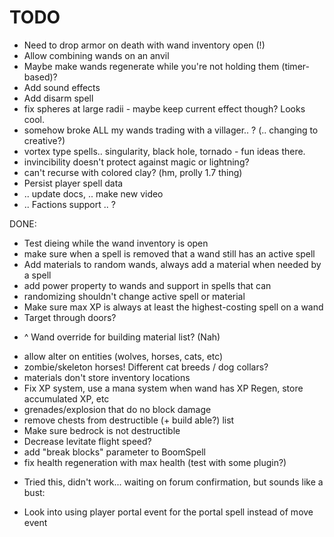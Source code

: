 # TODO

 - Need to drop armor on death with wand inventory open (!)
 - Allow combining wands on an anvil
 - Maybe make wands regenerate while you're not holding them (timer-based)?
 - Add sound effects
 - Add disarm spell
 - fix spheres at large radii - maybe keep current effect though? Looks cool.
 - somehow broke ALL my wands trading with a villager.. ? (.. changing to creative?)
 - vortex type spells.. singularity, black hole, tornado - fun ideas there.
 - invincibility doesn't protect against magic or lightning?
 - can't recurse with colored clay? (hm, prolly 1.7 thing)
 - Persist player spell data
 - .. update docs, .. make new video
 - .. Factions support .. ?

DONE:

 - Test dieing while the wand inventory is open
 - make sure when a spell is removed that a wand still has an active spell
 - Add materials to random wands, always add a material when needed by a spell
 - add power property to wands and support in spells that can
 - randomizing shouldn't change active spell or material
 - Make sure max XP is always at least the highest-costing spell on a wand
 - Target through doors?
 * ^ Wand override for building material list? (Nah)
 - allow alter on entities (wolves, horses, cats, etc)
 - zombie/skeleton horses! Different cat breeds / dog collars?
 - materials don't store inventory locations
 - Fix XP system, use a mana system when wand has XP Regen, store accumulated XP, etc
 - grenades/explosion that do no block damage
 - remove chests from destructible (+ build able?) list
 - Make sure bedrock is not destructible
 - Decrease levitate flight speed?
 - add "break blocks" parameter to BoomSpell
 - fix health regeneration with max health (test with some plugin?)
 * Tried this, didn't work... waiting on forum confirmation, but sounds like a bust:
  - Look into using player portal event for the portal spell instead of move event

